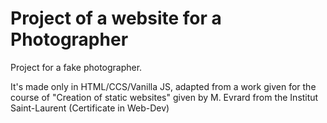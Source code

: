 # Project of a website for a Photographer

Project for a fake photographer.

It's made only in HTML/CCS/Vanilla JS, adapted from a work given for the course of "Creation of static websites" given by M. Evrard from the Institut Saint-Laurent (Certificate in Web-Dev) 